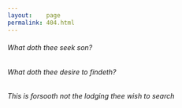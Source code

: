 ```yaml
---
layout:    page
permalink: 404.html
---
```


###### What doth thee seek son?
###### What doth thee desire to findeth?
###### This is forsooth not the lodging thee wish to search